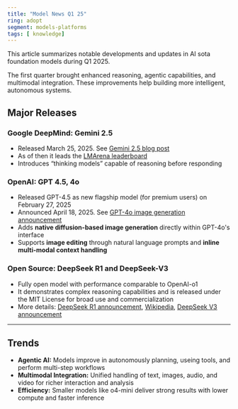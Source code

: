 ```yaml
---
title: "Model News Q1 25"
ring: adopt
segment: models-platforms
tags: [ knowledge]
---
```


This article summarizes notable developments and updates in AI sota foundation models during Q1 2025.


The first quarter brought enhanced reasoning, agentic capabilities, and multimodal integration. These improvements help building more intelligent, autonomous systems.

## Major Releases

### Google DeepMind: Gemini 2.5
- Released March 25, 2025. See [Gemini 2.5 blog post](https://blog.google/technology/google-deepmind/gemini-model-thinking-updates-march-2025/)
- As of then it leads the [LMArena leaderboard](https://lmarena.ai/?leaderboard)
- Introduces “thinking models” capable of reasoning before responding


### OpenAI: GPT 4.5, 4o
- Released GPT-4.5 as new flagship model (for premium users) on February 27, 2025
- Announced April 18, 2025. See [GPT-4o image generation announcement](https://openai.com/index/introducing-4o-image-generation/) 
- Adds **native diffusion-based image generation** directly within GPT-4o's interface   
- Supports **image editing** through natural language prompts and **inline multi-modal context handling** 


### Open Source: DeepSeek R1 and DeepSeek-V3

- Fully open model with performance comparable to OpenAI-o1  
- It demonstrates complex reasoning capabilities and is released under the MIT License for broad use and commercialization  
- More details: [DeepSeek R1 announcement](https://api-docs.deepseek.com/news/news250120), [Wikipedia](https://en.wikipedia.org/wiki/DeepSeek), [DeepSeek V3 announcement](https://api-docs.deepseek.com/news/news250325) 

---


## Trends

- **Agentic AI:** Models improve in autonomously planning, useing tools, and perform multi-step workflows 
- **Multimodal Integration:** Unified handling of text, images, audio, and video for richer interaction and analysis  
- **Efficiency:** Smaller models like o4-mini deliver strong results with lower compute and faster inference